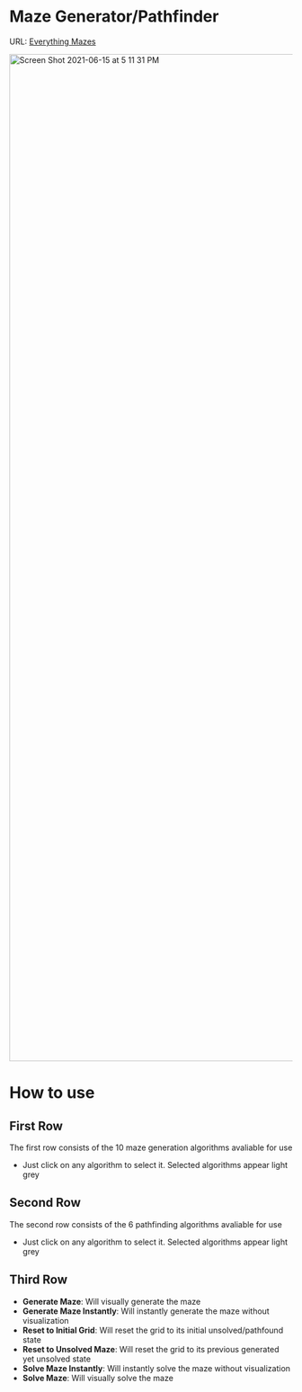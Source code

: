 # Maze Generator/Pathfinder
URL: [Everything Mazes](https://everythingmazes.netlify.app/)

<img width="1792" alt="Screen Shot 2021-06-15 at 5 11 31 PM" src="https://user-images.githubusercontent.com/79027434/122136450-24f49100-ce08-11eb-84f7-4571d033389e.png">

# How to use
## First Row

The first row consists of the 10 maze generation algorithms avaliable for use
* Just click on any algorithm to select it. Selected algorithms appear light grey

## Second Row 

The second row consists of the 6 pathfinding algorithms avaliable for use
* Just click on any algorithm to select it. Selected algorithms appear light grey

## Third Row
* **Generate Maze**: Will visually generate the maze
* **Generate Maze Instantly**: Will instantly generate the maze without visualization
* **Reset to Initial Grid**: Will reset the grid to its initial unsolved/pathfound state
* **Reset to Unsolved Maze**: Will reset the grid to its previous generated yet unsolved state
* **Solve Maze Instantly**: Will instantly solve the maze without visualization
* **Solve Maze**: Will visually solve the maze



